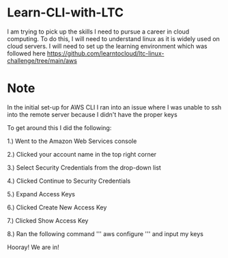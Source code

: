 # Learn-CLI-with-LTC

I am trying to pick up the skills I need to pursue a career in cloud computing. To do this, I will need to understand linux as it is widely used on cloud servers.
I will need to set up the learning environment which was followed here https://github.com/learntocloud/ltc-linux-challenge/tree/main/aws

# Note
In the initial set-up for AWS CLI I ran into an issue where I was unable to ssh into the remote server because I didn't have the proper keys

To get around this I did the following:

1.) Went to the Amazon Web Services console

2.) Clicked your account name in the top right corner

3.) Select Security Credentials from the drop-down list

4.) Clicked Continue to Security Credentials

5.) Expand Access Keys

6.) Clicked Create New Access Key

7.) Clicked Show Access Key

8.) Ran the following command ''' aws configure ''' and input my keys

Hooray! We are in!
